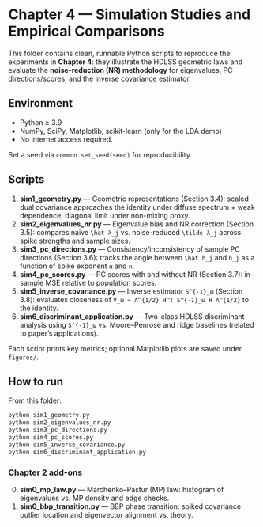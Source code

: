 # Chapter 4 — Simulation Studies and Empirical Comparisons

This folder contains clean, runnable Python scripts to reproduce the experiments in **Chapter 4**:
they illustrate the HDLSS geometric laws and evaluate the **noise-reduction (NR) methodology**
for eigenvalues, PC directions/scores, and the inverse covariance estimator.

## Environment
- Python ≥ 3.9
- NumPy, SciPy, Matplotlib, scikit-learn (only for the LDA demo)
- No internet access required.

Set a seed via `common.set_seed(seed)` for reproducibility.

## Scripts
1. **sim1_geometry.py** — Geometric representations (Section 3.4): scaled dual covariance approaches
   the identity under diffuse spectrum + weak dependence; diagonal limit under non-mixing proxy.
2. **sim2_eigenvalues_nr.py** — Eigenvalue bias and NR correction (Section 3.5): compares naive
   `\hat λ_j` vs. noise-reduced `\tilde λ_j` across spike strengths and sample sizes.
3. **sim3_pc_directions.py** — Consistency/inconsistency of sample PC directions (Section 3.6):
   tracks the angle between `\hat h_j` and `h_j` as a function of spike exponent `α` and `n`.
4. **sim4_pc_scores.py** — PC scores with and without NR (Section 3.7): in-sample MSE relative
   to population scores.
5. **sim5_inverse_covariance.py** — Inverse estimator `S^{-1}_ω` (Section 3.8): evaluates closeness
   of `V_ω = Λ^{1/2} H^T S^{-1}_ω H Λ^{1/2}` to the identity.
6. **sim6_discriminant_application.py** — Two-class HDLSS discriminant analysis using `S^{-1}_ω` vs.
   Moore–Penrose and ridge baselines (related to paper’s applications).

Each script prints key metrics; optional Matplotlib plots are saved under `figures/`.

## How to run
From this folder:
```bash
python sim1_geometry.py
python sim2_eigenvalues_nr.py
python sim3_pc_directions.py
python sim4_pc_scores.py
python sim5_inverse_covariance.py
python sim6_discriminant_application.py
```


### Chapter 2 add-ons
0. **sim0_mp_law.py** — Marchenko–Pastur (MP) law: histogram of eigenvalues vs. MP density and edge checks.
0. **sim0_bbp_transition.py** — BBP phase transition: spiked covariance outlier location and eigenvector alignment vs. theory.
